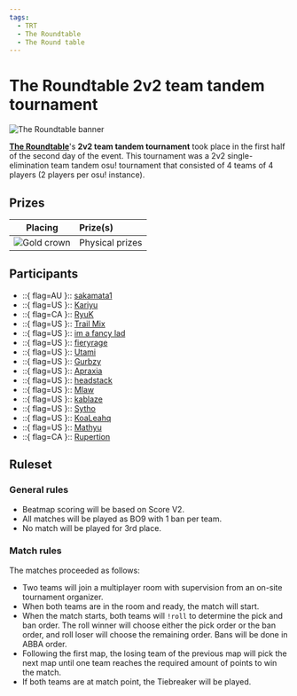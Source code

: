 ```yaml
---
tags:
  - TRT
  - The Roundtable
  - The Round table
---
```


# The Roundtable 2v2 team tandem tournament

![The Roundtable banner](/wiki/shared/news/2022-07-08-the-roundtable/roundtable_banner.png)

[**The Roundtable**](/wiki/Tournaments/The_Roundtable)'s **2v2 team tandem tournament** took place in the first half of the second day of the event. This tournament was a 2v2 single-elimination team tandem osu! tournament that consisted of 4 teams of 4 players (2 players per osu! instance).

## Prizes

| Placing | Prize(s) |
| :-: | :-- |
| ![Gold crown](/wiki/shared/crown-gold.png "1st place") | Physical prizes |

## Participants

- ::{ flag=AU }:: [sakamata1](https://osu.ppy.sh/users/7562902)
- ::{ flag=US }:: [Kariyu](https://osu.ppy.sh/users/4733121)
- ::{ flag=CA }:: [RyuK](https://osu.ppy.sh/users/6304246)
- ::{ flag=US }:: [Trail Mix](https://osu.ppy.sh/users/3328742)
- ::{ flag=US }:: [im a fancy lad](https://osu.ppy.sh/users/4908650)
- ::{ flag=US }:: [fieryrage](https://osu.ppy.sh/users/3533958)
- ::{ flag=US }:: [Utami](https://osu.ppy.sh/users/7512553)
- ::{ flag=US }:: [Gurbzy](https://osu.ppy.sh/users/12970596)
- ::{ flag=US }:: [Apraxia](https://osu.ppy.sh/users/4194445)
- ::{ flag=US }:: [headstack](https://osu.ppy.sh/users/10322186)
- ::{ flag=US }:: [Mlaw](https://osu.ppy.sh/users/3126596)
- ::{ flag=US }:: [kablaze](https://osu.ppy.sh/users/3043603)
- ::{ flag=US }:: [Sytho](https://osu.ppy.sh/users/4175698)
- ::{ flag=US }:: [KoaLeahq](https://osu.ppy.sh/users/4321876)
- ::{ flag=US }:: [Mathyu](https://osu.ppy.sh/users/6303313)
- ::{ flag=CA }:: [Rupertion](https://osu.ppy.sh/users/5774823)

## Ruleset

### General rules

- Beatmap scoring will be based on Score V2.
- All matches will be played as BO9 with 1 ban per team.
- No match will be played for 3rd place.

### Match rules

The matches proceeded as follows:

- Two teams will join a multiplayer room with supervision from an on-site tournament organizer.
- When both teams are in the room and ready, the match will start.
- When the match starts, both teams will `!roll` to determine the pick and ban order. The roll winner will choose either the pick order or the ban order, and roll loser will choose the remaining order. Bans will be done in ABBA order.
- Following the first map, the losing team of the previous map will pick the next map until one team reaches the required amount of points to win the match.
- If both teams are at match point, the Tiebreaker will be played.
